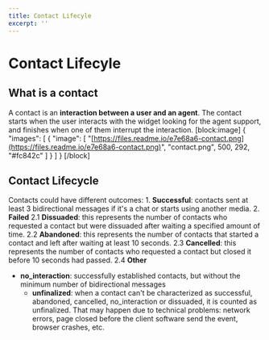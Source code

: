 ```yaml
---
title: Contact Lifecyle
excerpt: ''
---
```


# Contact Lifecyle

## What is a contact

A contact is an **interaction between a user and an agent**. The contact starts when the user interacts with the widget looking for the agent support, and finishes when one of them interrupt the interaction. \[block:image\] { "images": \[ { "image": \[ "[https://files.readme.io/e7e68a6-contact.png](https://files.readme.io/e7e68a6-contact.png)", "contact.png", 500, 292, "\#fc842c" \] } \] } \[/block\]

## Contact Lifecycle

Contacts could have different outcomes: 1. **Successful**: contacts sent at least 3 bidirectional messages if it's a chat or starts using another media. 2. **Failed** 2.1 **Dissuaded**: this represents the number of contacts who requested a contact but were dissuaded after waiting a specified amount of time. 2.2 **Abandoned**: this represents the number of contacts that started a contact and left after waiting at least 10 seconds. 2.3 **Cancelled**: this represents the number of contacts who requested a contact but closed it before 10 seconds had passed. 2.4 **Other**

* **no\_interaction**: successfully established contacts, but without the minimum number of bidirectional messages
  * **unfinalized**: when a contact can't be characterized as successful, abandoned, cancelled, no\_interaction or dissuaded, it is counted as unfinalized. That may happen due to technical problems: network errors, page closed before the client software send the event, browser crashes, etc.

